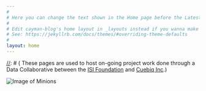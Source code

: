 ```yaml
---
#
# Here you can change the text shown in the Home page before the Latest Posts section.
#
# Edit cayman-blog's home layout in _layouts instead if you wanna make some changes
# See: https://jekyllrb.com/docs/themes/#overriding-theme-defaults
#
layout: home
---
```

[//]: # ( These pages are used to host on-going project work done through a Data Collaborative between the [ISI Foundation](https://www.isi.it) and [Cuebiq Inc](www.cuebiq.com).)


[//]: # ( The research project analyses anonymized location data to understand the effect of mobility restrictions and behavioral changes on the current international SARS-CoV-2 outbreak.)

![Image of Minions](https://it.wikipedia.org/wiki/Cattivissimo_me#/media/File:Cattivissimo_me.jpg)
